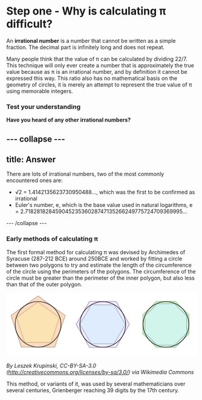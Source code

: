 # Step one - Why is calculating π difficult?

An **irrational number** is a number that cannot be written as a simple fraction. The decimal part is infinitely long and does not repeat.

Many people think that the value of π can be calculated by dividing 22/7. This technique will only ever create a number that is approximately the true value because as π is an irrational number, and by definition it cannot be expressed this way. This ratio also has no mathematical basis on the geometry of circles, it is merely an attempt to represent the true value of π using memorable integers.

### Test your understanding
**Have you heard of any other irrational numbers?**

--- collapse ---
---
title: Answer
---
There are lots of irrational numbers, two of the most commonly encountered ones are:
- √2 = 1.4142135623730950488…, which was the first to be confirmed as irrational
- Euler's number, e, which is the base value used in natural logarithms, e = 2.71828182845904523536028747135266249775724709369995...

--- /collapse ---


### Early methods of calculating π
The first formal method for calculating π was devised by Archimedes of Syracuse (287-212 BCE) around 250BCE and worked by fitting a circle between two polygons to try and estimate the length of the circumference of the circle using the perimeters of the polygons. The circumference of the circle must be greater than the perimeter of the inner polygon, but also less than that of the outer polygon.

![π can be estimated by computing the perimeters of circumscribed and inscribed polygons](images/archimedes-pi.png)

*By Leszek Krupinski,  CC-BY-SA-3.0 (http://creativecommons.org/licenses/by-sa/3.0/) via Wikimedia Commons*

This method, or variants of it, was used by several mathematicians over several centuries, Grienberger reaching 39 digits by the 17th century.
